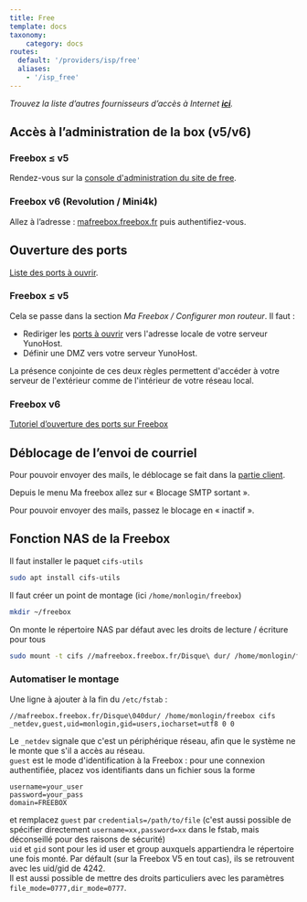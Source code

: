 ```yaml
---
title: Free
template: docs
taxonomy:
    category: docs
routes:
  default: '/providers/isp/free'
  aliases:
    - '/isp_free'
---
```


*Trouvez la liste d’autres fournisseurs d’accès à Internet **[ici](/install/providers/isp/)**.*

## Accès à l’administration de la box (v5/v6)

### Freebox ≤ v5

Rendez-vous sur la [console d'administration du site de free](https://subscribe.free.fr/login/).

### Freebox v6 (Revolution / Mini4k)

Allez à l’adresse : [mafreebox.freebox.fr](http://mafreebox.freebox.fr) puis authentifiez-vous.

## Ouverture des ports

[Liste des ports à ouvrir](/install/post_install/isp_box_config).

### Freebox ≤ v5

Cela se passe dans la section *Ma Freebox / Configurer mon routeur*. Il faut :

- Rediriger les [ports à ouvrir](/install/post_install/isp_box_config) vers l'adresse locale de votre serveur YunoHost.
- Définir une DMZ vers votre serveur YunoHost.

La présence conjointe de ces deux règles permettent d'accéder à votre serveur de l'extérieur comme de l'intérieur de votre réseau local.

### Freebox v6

[Tutoriel d’ouverture des ports sur Freebox](http://www.astuces-pratiques.fr/informatique/ouvrir-un-port-sur-la-freebox-revolution)

## Déblocage de l’envoi de courriel

Pour pouvoir envoyer des mails, le déblocage se fait dans la [partie client](https://subscribe.free.fr/login/).

Depuis le menu Ma freebox allez sur « Blocage SMTP sortant ».

Pour pouvoir envoyer des mails, passez le blocage en « inactif ».

## Fonction NAS de la Freebox

Il faut installer le paquet `cifs-utils`

```bash
sudo apt install cifs-utils
```

Il faut créer un point de montage (ici `/home/monlogin/freebox`)

```bash
mkdir ~/freebox
```

On monte le répertoire NAS par défaut avec les droits de lecture / écriture pour tous

```bash
sudo mount -t cifs //mafreebox.freebox.fr/Disque\ dur/ /home/monlogin/freebox -o guest,iocharset=utf8,file_mode=0777,dir_mode=0777
```

### Automatiser le montage  

Une ligne à ajouter à la fin du `/etc/fstab` :

```text
//mafreebox.freebox.fr/Disque\040dur/ /home/monlogin/freebox cifs _netdev,guest,uid=monlogin,gid=users,iocharset=utf8 0 0
```

Le `_netdev` signale que c'est un périphérique réseau, afin que le système ne le monte que s'il a accès au réseau.  
`guest` est le mode d'identification à la Freebox : pour une connexion authentifiée, placez vos identifiants dans un fichier sous la forme

```text
username=your_user
password=your_pass
domain=FREEBOX
```  

et remplacez `guest` par `credentials=/path/to/file` (c'est aussi possible de spécifier directement `username=xx,password=xx` dans le fstab, mais déconseillé pour des raisons de sécurité)  
`uid` et `gid` sont pour les id user et group auxquels appartiendra le répertoire une fois monté. Par défault (sur la Freebox V5 en tout cas), ils se retrouvent avec les uid/gid de 4242.  
Il est aussi possible de mettre des droits particuliers avec les paramètres `file_mode=0777,dir_mode=0777`.
